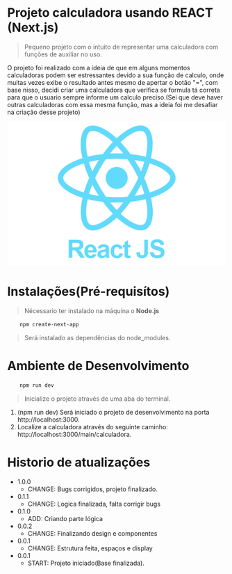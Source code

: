 # Projeto calculadora usando REACT (Next.js)

> Pequeno projeto com o intuito de representar uma calculadora com funções de auxiliar no uso. 

O projeto foi realizado com a ideia de que em alguns momentos calculadoras podem ser estressantes devido a sua função de calculo, onde muitas vezes exibe o resultado antes mesmo de apertar o botão "=", com base nisso, decidi criar uma calculadora que verifica se formula tá correta para que o usuario sempre informe um calculo preciso.(Sei que deve haver outras calculadoras com essa mesma função, mas a ideia foi me desafiar na criação desse projeto)

![](./src/images/logoReact.png)

# Instalações(Pré-requisítos)

> Nécessario ter instalado na máquina o **Node.js**

```sh
    npm create-next-app
```
> Será instalado as dependências do node_modules.

# Ambiente de Desenvolvimento

```sh
    npm run dev
```
> Inicialize o projeto através de uma aba do terminal.
1. (npm run dev) Será iniciado o projeto de desenvolvimento na porta http://localhost:3000.
2. Localize a calculadora através do seguinte caminho: http://localhost:3000/main/calculadora.

# Historio de atualizações

* 1.0.0
    * CHANGE: Bugs corrigidos, projeto finalizado.
* 0.1.1
    * CHANGE: Logica finalizada, falta corrigir bugs
* 0.1.0
    * ADD: Criando parte lógica 
* 0.0.2
    * CHANGE: Finalizando design e componentes 
* 0.0.1
    * CHANGE: Estrutura feita, espaços e display
* 0.0.1
    * START: Projeto iniciado(Base finalizada).